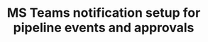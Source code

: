 ---
title: MS Teams notification setup for pipeline events and approvals
description: test
sidebar_position: 1
---